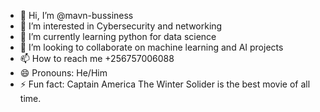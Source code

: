 - 👋 Hi, I’m @mavn-bussiness
- 👀 I’m interested in Cybersecurity and networking
- 🌱 I’m currently learning python for data science
- 💞️ I’m looking to collaborate on machine learning and AI projects
- 📫 How to reach me +256757006088
- 😄 Pronouns: He/Him
- ⚡ Fun fact: Captain America The Winter Solider is the best movie of all time.

<!---
mavn-bussiness/mavn-bussiness is a ✨ special ✨ repository because its `README.md` (this file) appears on your GitHub profile.
You can click the Preview link to take a look at your changes.
--->

